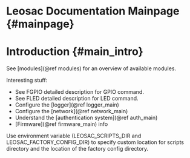 Leosac Documentation Mainpage {#mainpage}
=========================================

Introduction {#main_intro}
=========================

See [modules](@ref modules) for an overview of available modules.

Interesting stuff:
   + See FGPIO detailed description for GPIO command.
   + See FLED detailed description for LED command.
   + Configure the [logger](@ref logger_main)
   + Configure the [network](@ref network_main)
   + Understand the [authentication system](@ref auth_main)
   + [Firmware](@ref firmware_main) info
   
Use environment variable (LEOSAC_SCRIPTS_DIR and LEOSAC_FACTORY_CONFIG_DIR) to specify
custom location for scripts directory and the location of the factory config directory.
